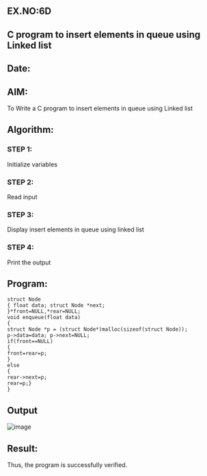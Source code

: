 ## EX.NO:6D
##  C program to insert elements in queue using Linked list
## Date:
## AIM:
To Write a C program to insert elements in queue using Linked list
## Algorithm:
### STEP 1:
Initialize variables
### STEP 2:
Read input
### STEP 3:
Display insert elements in queue using linked list
### STEP 4:
Print the output
## Program:
``` 
struct Node
{ float data; struct Node *next; 
}*front=NULL,*rear=NULL;
void enqueue(float data)
{
struct Node *p = (struct Node*)malloc(sizeof(struct Node));
p->data=data; p->next=NULL;
if(front==NULL)
{
front=rear=p;
} 
else
{
rear->next=p;
rear=p;}
}
```
## Output
![image](https://github.com/Yogabharathi3/1/assets/118899387/616c34e4-d7a9-4d9a-823a-3fd73a6b5e2d)

## Result:
Thus, the program is successfully verified.
